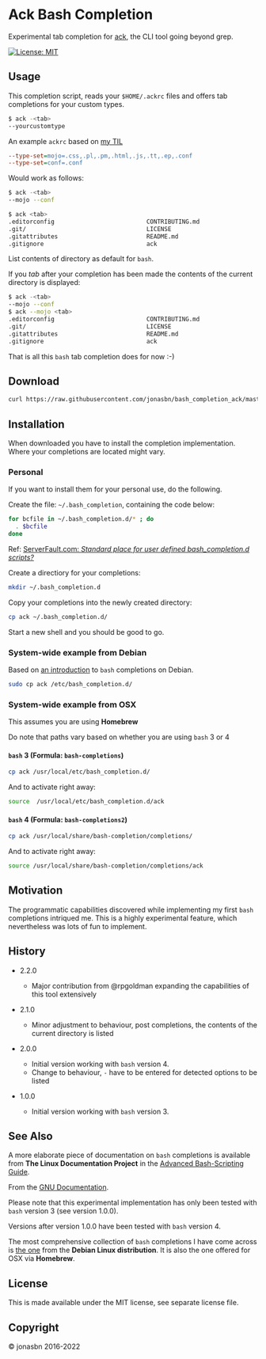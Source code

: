 # Ack Bash Completion

<!-- markdownlint-disable MD014 -->

Experimental tab completion for [ack](http://beyondgrep.com/), the CLI tool going beyond grep.

[![License: MIT](https://img.shields.io/badge/License-MIT-yellow.svg)](https://opensource.org/licenses/MIT)

## Usage

This completion script, reads your `$HOME/.ackrc` files and offers tab completions for your custom types.

```bash
$ ack -<tab>
--yourcustomtype
```

An example `ackrc` based on [my TIL](https://github.com/jonasbn/til/blob/master/ack/define_a_custom_search_filetype_scope.md)

```ini
--type-set=mojo=.css,.pl,.pm,.html,.js,.tt,.ep,.conf
--type-set=conf=.conf
```

Would work as follows:

```bash
$ ack -<tab>
--mojo --conf
```

```bash
$ ack <tab>
.editorconfig                          CONTRIBUTING.md                        bash_completion_ack.code-workspace
.git/                                  LICENSE                                bash_completion_ack.sublime-project
.gitattributes                         README.md                              bash_completion_ack.sublime-workspace
.gitignore                             ack
```

List contents of directory as default for `bash`.

If you _tab_ after your completion has been made the contents of the current directory is displayed:

```bash
$ ack -<tab>
--mojo --conf
$ ack --mojo <tab>
.editorconfig                          CONTRIBUTING.md                        bash_completion_ack.code-workspace
.git/                                  LICENSE                                bash_completion_ack.sublime-project
.gitattributes                         README.md                              bash_completion_ack.sublime-workspace
.gitignore                             ack
```

That is all this `bash` tab completion does for now :-)

## Download

```bash
curl https://raw.githubusercontent.com/jonasbn/bash_completion_ack/master/ack > ack
```

## Installation

When downloaded you have to install the completion implementation. Where your completions are located might vary.

### Personal

If you want to install them for your personal use, do the following.

Create the file: `~/.bash_completion`, containing the code below:

```bash
for bcfile in ~/.bash_completion.d/* ; do
  . $bcfile
done
```

Ref: [ServerFault.com: _Standard place for user defined bash_completion.d scripts?_](https://serverfault.com/questions/506612/standard-place-for-user-defined-bash-completion-d-scripts)

Create a directiory for your completions:

```bash
mkdir ~/.bash_completion.d
```

Copy your completions into the newly created directory:

```bash
cp ack ~/.bash_completion.d/
```

Start a new shell and you should be good to go.

### System-wide example from Debian

Based on [an introduction](https://debian-administration.org/article/316/An_introduction_to_bash_completion_part_1) to `bash` completions on Debian.

```bash
sudo cp ack /etc/bash_completion.d/
```

### System-wide example from OSX

This assumes you are using **Homebrew**

Do note that paths vary based on whether you are using `bash` 3 or 4

#### `bash` 3 (Formula: `bash-completions`)

```bash
cp ack /usr/local/etc/bash_completion.d/
```

And to activate right away:

```bash
source  /usr/local/etc/bash_completion.d/ack
```

#### `bash` 4 (Formula: `bash-completions2`)

```bash
cp ack /usr/local/share/bash-completion/completions/
```

And to activate right away:

```bash
source /usr/local/share/bash-completion/completions/ack
```

## Motivation

The programmatic capabilities discovered while implementing my first `bash` completions intriqued me. This is a highly experimental feature, which nevertheless was lots of fun to implement.

## History

- 2.2.0
  - Major contribution from @rpgoldman expanding the capabilities of this tool extensively

- 2.1.0
  - Minor adjustment to behaviour, post completions, the contents of the current directory is listed

- 2.0.0
  - Initial version working with `bash` version 4.
  - Change to behaviour, `-` have to be entered for detected options to be listed

- 1.0.0
  - Initial version working with `bash` version 3.

## See Also

A more elaborate piece of documentation on `bash` completions is available from **The Linux Documentation Project** in the [Advanced Bash-Scripting Guide](http://tldp.org/LDP/abs/html/tabexpansion.html).

From the [GNU Documentation](https://www.gnu.org/software/bash/manual/html_node/Programmable-Completion.html).

Please note that this experimental implementation has only been tested with `bash` version 3 (see version 1.0.0).

Versions after version 1.0.0 have been tested with `bash` version 4.

The most comprehensive collection of `bash` completions I have come across is [the one](https://github.com/scop/bash-completion) from the **Debian Linux distribution**. It is also the one offered for OSX via **Homebrew**.

## License

This is made available under the MIT license, see separate license file.

## Copyright

:copyright: jonasbn 2016-2022
